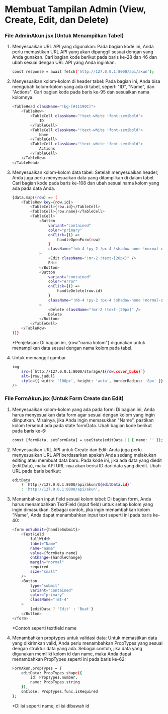 # Membuat Tampilan Admin (View, Create, Edit, dan Delete)

### File AdminAkun.jsx (Untuk Menampilkan Tabel)

1. Menyesuaikan URL API yang digunakan: Pada bagian kode ini, Anda perlu memastikan URL API yang akan dipanggil sesuai dengan yang Anda gunakan. Cari bagian kode berikut pada baris ke-28 dan 46 dan ubah sesuai dengan URL API yang Anda inginkan.

    ```bash
    const response = await fetch('http://127.0.0.1:8000/api/akun');
    ```

2. Menyesuaikan kolom-kolom di header tabel: Pada bagian ini, Anda bisa mengubah kolom-kolom yang ada di tabel, seperti "ID", "Name", dan "Actions". Cari bagian kode pada baris ke-95 dan sesuaikan nama kolomnya.

    ```bash
    <TableHead className="!bg-[#11190C]">
        <TableRow>
            <TableCell className="!text-white !font-semibold">
                ID
            </TableCell>
            <TableCell className="!text-white !font-semibold">
                Name
            </TableCell>
            <TableCell className="!text-white !font-semibold">
                Actions
            </TableCell>
        </TableRow>
    </TableHead>
    ```

3. Menyesuaikan kolom-kolom data tabel: Setelah menyesuaikan header, Anda juga perlu menyesuaikan data yang ditampilkan di dalam tabel. Cari bagian kode pada baris ke-108 dan ubah sesuai nama kolom yang ada pada data Anda.

    ```bash
    {data.map((row) => (
        <TableRow key={row.id}>
            <TableCell>{row.id}</TableCell>
            <TableCell>{row.name}</TableCell>
            <TableCell>
                <Button
                    variant="contained"
                    color="primary"
                    onClick={() =>
                        handleOpenForm(row)
                    }
                    className="!mb-4 !py-2 !px-4 !shadow-none !normal-case !font-medium !rounded-l-md !rounded-r-none"
                >
                    <Edit className="!mr-2 !text-[20px]" />
                    Edit
                </Button>
                <Button
                    variant="contained"
                    color="error"
                    onClick={() =>
                        handleDelete(row.id)
                    }
                    className="!mb-4 !py-2 !px-4 !shadow-none !normal-case !font-medium !rounded-l-none !rounded-r-md"
                >
                    <Delete className="!mr-2 !text-[20px]" />
                    Delete
                </Button>
            </TableCell>
        </TableRow>
    ))}
    ```

    \*Penjelasan: Di bagian ini, {row."nama kolom"} digunakan untuk menampilkan data sesuai dengan nama kolom pada tabel.

4. Untuk memanggil gambar
    ```bash
    img
        src={`http://127.0.0.1:8000/storage/${row.cover_buku}`}
        alt={row.judul}
        style={{ width: '100px', height: 'auto', borderRadius: '8px' }}
    />
    ```

### File FormAkun.jsx (Untuk Form Create dan Edit)

1. Menyesuaikan kolom-kolom yang ada pada form: Di bagian ini, Anda harus menyesuaikan data form agar sesuai dengan kolom yang ingin diinputkan. Misalnya, jika Anda ingin memasukkan "Name", pastikan kolom tersebut ada pada state formData. Ubah bagian kode berikut pada baris ke-6:

    ```bash
    const [formData, setFormData] = useState(editData || { name: '' });
    ```

2. Menyesuaikan URL API untuk Create dan Edit: Anda juga perlu menyesuaikan URL API berdasarkan apakah Anda sedang melakukan editing atau membuat data baru. Pada kode ini, jika ada data yang diedit (editData), maka API URL-nya akan berisi ID dari data yang diedit. Ubah URL pada baris berikut:

    ```bash
    editData
        ? `http://127.0.0.1:8000/api/akun/${editData.id}`
        : 'http://127.0.0.1:8000/api/akun',
    ```

3. Menambahkan input field sesuai kolom tabel: Di bagian form, Anda harus menambahkan TextField (input field) untuk setiap kolom yang ingin dimasukkan. Sebagai contoh, jika ingin menambahkan kolom "Name", Anda dapat menambahkan input text seperti ini pada baris ke-40:

    ```bash
    <form onSubmit={handleSubmit}>
        <TextField
            fullWidth
            label="Name"
            name="name"
            value={formData.name}
            onChange={handleChange}
            margin="normal"
            required
            size="small"
        />
        <Button
            type="submit"
            variant="contained"
            color="primary"
            className="!mt-4"
        >
            {editData ? 'Edit' : 'Buat'}
        </Button>
    </form>
    ```

    \*Contoh seperti textfield name

4. Menambahkan proptypes untuk validasi data: Untuk memastikan data yang dikirimkan valid, Anda perlu menambahkan PropTypes yang sesuai dengan struktur data yang ada. Sebagai contoh, jika data yang digunakan memiliki kolom id dan name, maka Anda dapat menambahkan PropTypes seperti ini pada baris ke-62:

    ```bash
    FormAkun.propTypes = {
        editData: PropTypes.shape({
            id: PropTypes.number,
            name: PropTypes.string
        }),
        onClose: PropTypes.func.isRequired
    };
    ```

    \*Di isi seperti name, di isi dibawah id
